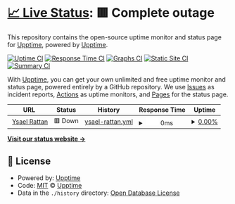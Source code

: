 # [📈 Live Status](https://demo.upptime.js.org): <!--live status--> **🟥 Complete outage**

This repository contains the open-source uptime monitor and status page for [Upptime](https://upptime.js.org), powered by [Upptime](https://github.com/upptime/upptime).

[![Uptime CI](https://github.com/felixalguzman/status_ysaelrattan/workflows/Uptime%20CI/badge.svg)](https://github.com/felixalguzman/status_ysaelrattan/actions?query=workflow%3A%22Uptime+CI%22)
[![Response Time CI](https://github.com/felixalguzman/status_ysaelrattan/workflows/Response%20Time%20CI/badge.svg)](https://github.com/felixalguzman/status_ysaelrattan/actions?query=workflow%3A%22Response+Time+CI%22)
[![Graphs CI](https://github.com/felixalguzman/status_ysaelrattan/workflows/Graphs%20CI/badge.svg)](https://github.com/felixalguzman/status_ysaelrattan/actions?query=workflow%3A%22Graphs+CI%22)
[![Static Site CI](https://github.com/felixalguzman/status_ysaelrattan/workflows/Static%20Site%20CI/badge.svg)](https://github.com/felixalguzman/status_ysaelrattan/actions?query=workflow%3A%22Static+Site+CI%22)
[![Summary CI](https://github.com/felixalguzman/status_ysaelrattan/workflows/Summary%20CI/badge.svg)](https://github.com/felixalguzman/status_ysaelrattan/actions?query=workflow%3A%22Summary+CI%22)

With [Upptime](https://upptime.js.org), you can get your own unlimited and free uptime monitor and status page, powered entirely by a GitHub repository. We use [Issues](https://github.com/upptime/upptime/issues) as incident reports, [Actions](https://github.com/felixalguzman/status_ysaelrattan/actions) as uptime monitors, and [Pages](https://demo.upptime.js.org) for the status page.

<!--start: status pages-->
<!-- This summary is generated by Upptime (https://github.com/upptime/upptime) -->
<!-- Do not edit this manually, your changes will be overwritten -->
<!-- prettier-ignore -->
| URL | Status | History | Response Time | Uptime |
| --- | ------ | ------- | ------------- | ------ |
| <img alt="" src="https://favicons.githubusercontent.com/ysaelrattan.com" height="13"> [Ysael Rattan](https://ysaelrattan.com) | 🟥 Down | [ysael-rattan.yml](https://github.com/felixalguzman/status_ysaelrattan/commits/HEAD/history/ysael-rattan.yml) | <details><summary><img alt="Response time graph" src="./graphs/ysael-rattan/response-time-week.png" height="20"> 0ms</summary><br><a href="https://felixalguzman.github.io/status_ysaelrattan/history/ysael-rattan"><img alt="Response time 968" src="https://img.shields.io/endpoint?url=https%3A%2F%2Fraw.githubusercontent.com%2Ffelixalguzman%2Fstatus_ysaelrattan%2FHEAD%2Fapi%2Fysael-rattan%2Fresponse-time.json"></a><br><a href="https://felixalguzman.github.io/status_ysaelrattan/history/ysael-rattan"><img alt="24-hour response time 0" src="https://img.shields.io/endpoint?url=https%3A%2F%2Fraw.githubusercontent.com%2Ffelixalguzman%2Fstatus_ysaelrattan%2FHEAD%2Fapi%2Fysael-rattan%2Fresponse-time-day.json"></a><br><a href="https://felixalguzman.github.io/status_ysaelrattan/history/ysael-rattan"><img alt="7-day response time 0" src="https://img.shields.io/endpoint?url=https%3A%2F%2Fraw.githubusercontent.com%2Ffelixalguzman%2Fstatus_ysaelrattan%2FHEAD%2Fapi%2Fysael-rattan%2Fresponse-time-week.json"></a><br><a href="https://felixalguzman.github.io/status_ysaelrattan/history/ysael-rattan"><img alt="30-day response time 0" src="https://img.shields.io/endpoint?url=https%3A%2F%2Fraw.githubusercontent.com%2Ffelixalguzman%2Fstatus_ysaelrattan%2FHEAD%2Fapi%2Fysael-rattan%2Fresponse-time-month.json"></a><br><a href="https://felixalguzman.github.io/status_ysaelrattan/history/ysael-rattan"><img alt="1-year response time 968" src="https://img.shields.io/endpoint?url=https%3A%2F%2Fraw.githubusercontent.com%2Ffelixalguzman%2Fstatus_ysaelrattan%2FHEAD%2Fapi%2Fysael-rattan%2Fresponse-time-year.json"></a></details> | <details><summary><a href="https://felixalguzman.github.io/status_ysaelrattan/history/ysael-rattan">0.00%</a></summary><a href="https://felixalguzman.github.io/status_ysaelrattan/history/ysael-rattan"><img alt="All-time uptime 7.15%" src="https://img.shields.io/endpoint?url=https%3A%2F%2Fraw.githubusercontent.com%2Ffelixalguzman%2Fstatus_ysaelrattan%2FHEAD%2Fapi%2Fysael-rattan%2Fuptime.json"></a><br><a href="https://felixalguzman.github.io/status_ysaelrattan/history/ysael-rattan"><img alt="24-hour uptime 0.00%" src="https://img.shields.io/endpoint?url=https%3A%2F%2Fraw.githubusercontent.com%2Ffelixalguzman%2Fstatus_ysaelrattan%2FHEAD%2Fapi%2Fysael-rattan%2Fuptime-day.json"></a><br><a href="https://felixalguzman.github.io/status_ysaelrattan/history/ysael-rattan"><img alt="7-day uptime 0.00%" src="https://img.shields.io/endpoint?url=https%3A%2F%2Fraw.githubusercontent.com%2Ffelixalguzman%2Fstatus_ysaelrattan%2FHEAD%2Fapi%2Fysael-rattan%2Fuptime-week.json"></a><br><a href="https://felixalguzman.github.io/status_ysaelrattan/history/ysael-rattan"><img alt="30-day uptime 0.00%" src="https://img.shields.io/endpoint?url=https%3A%2F%2Fraw.githubusercontent.com%2Ffelixalguzman%2Fstatus_ysaelrattan%2FHEAD%2Fapi%2Fysael-rattan%2Fuptime-month.json"></a><br><a href="https://felixalguzman.github.io/status_ysaelrattan/history/ysael-rattan"><img alt="1-year uptime 7.15%" src="https://img.shields.io/endpoint?url=https%3A%2F%2Fraw.githubusercontent.com%2Ffelixalguzman%2Fstatus_ysaelrattan%2FHEAD%2Fapi%2Fysael-rattan%2Fuptime-year.json"></a></details>

<!--end: status pages-->

[**Visit our status website →**](https://demo.upptime.js.org)

## 📄 License

- Powered by: [Upptime](https://github.com/upptime/upptime)
- Code: [MIT](./LICENSE) © [Upptime](https://upptime.js.org)
- Data in the `./history` directory: [Open Database License](https://opendatacommons.org/licenses/odbl/1-0/)
